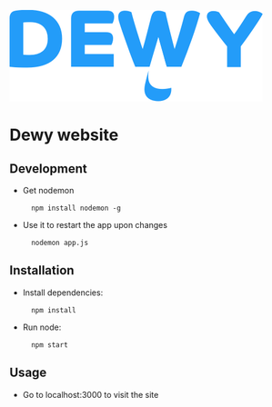 ![Dewy](static/img/dewy.png "Dewy")

# Dewy website

## Development

* Get nodemon

		npm install nodemon -g
		
* Use it to restart the app upon changes

		nodemon app.js


## Installation

* Install dependencies:

		npm install
		
* Run node:

		npm start
		

## Usage

* Go to localhost:3000 to visit the site